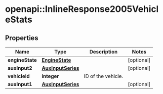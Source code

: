# openapi::InlineResponse2005VehicleStats

## Properties
Name | Type | Description | Notes
------------ | ------------- | ------------- | -------------
**engineState** | [**EngineState**](EngineState.md) |  | [optional] 
**auxInput2** | [**AuxInputSeries**](AuxInputSeries.md) |  | [optional] 
**vehicleId** | **integer** | ID of the vehicle. | 
**auxInput1** | [**AuxInputSeries**](AuxInputSeries.md) |  | [optional] 


